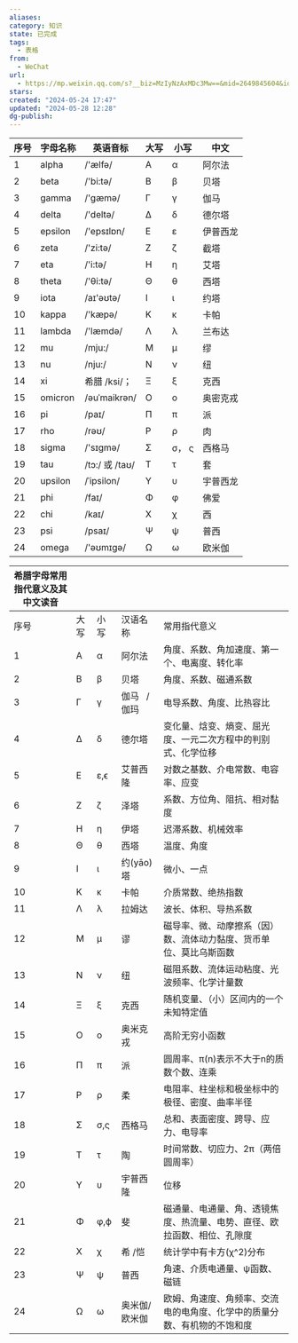 ```yaml
---
aliases: 
category: 知识
state: 已完成
tags:
  - 表格
from:
  - WeChat
url:
  - https://mp.weixin.qq.com/s?__biz=MzIyNzAxMDc3Mw==&mid=2649845604&idx=4&sn=b3c866a95ebf7dc120df4697f9703ea1&chksm=f0627edec715f7c87bfdb422c48fa06b9395823f00315e360640c27781e7d95721ee22599078&scene=27
stars: 
created: "2024-05-24 17:47"
updated: "2024-05-28 12:28"
dg-publish: 
---
```



| 序号          | 字母名称    | 英语音标          | 大写  | 小写   | 中文   |
| ----------- | ------- | ------------- | --- | ---- | ---- |
| 1           | alpha   | /'ælfə/       | Α   | α    | 阿尔法  |
| 2           | beta    | /'bi:tə/      | Β   | β    | 贝塔   |
| 3           | gamma   | /'gæmə/       | Γ   | γ    | 伽马   |
| 4           | delta   | /'deltə/      | Δ   | δ    | 德尔塔  |
| 5           | epsilon | /'epsɪlɒn/    | Ε   | ε    | 伊普西龙 |
| 6           | zeta    | /'zi:tə/      | Ζ   | ζ    | 截塔   |
| 7           | eta     | /'i:tə/       | Η   | η    | 艾塔   |
| 8           | theta   | /'θi:tə/      | Θ   | θ    | 西塔   |
| 9           | iota    | /aɪ'əʊtə/     | Ι   | ι    | 约塔   |
| 10          | kappa   | /'kæpə/       | Κ   | κ    | 卡帕   |
| 11          | lambda  | /'læmdə/      | Λ   | λ    | 兰布达  |
| 12          | mu      | /mju:/        | Μ   | μ    | 缪    |
| 13          | nu      | /nju:/        | Ν   | ν    | 纽    |
| 14          | xi      | 希腊 /ksi/；     | Ξ   | ξ    | 克西   |
| 15          | omicron | /əuˈmaikrən/  | Ο   | ο    | 奥密克戎 |
| 16          | pi      | /paɪ/         | Π   | π    | 派    |
| 17          | rho     | /rəʊ/         | Ρ   | ρ    | 肉    |
| 18          | sigma   | /'sɪɡmə/      | Σ   | σ， ς | 西格马  |
| 19          | tau     | /tɔ:/ 或 /taʊ/ | Τ   | τ    | 套    |
| 20          | upsilon | /ˈipsilon/    | Υ   | υ    | 宇普西龙 |
| 21          | phi     | /faɪ/         | Φ   | φ    | 佛爱   |
| 22          | chi     | /kaɪ/         | Χ   | χ    | 西    |
| 23          | psi     | /psaɪ/        | Ψ   | ψ    | 普西   |
| 24          | omega   | /'əʊmɪɡə/     | Ω   | ω    | 欧米伽  |

| 希腊字母常用指代意义及其中文读音 |     |     |          |                                      |
| ---------------- | --- | --- | -------- | ------------------------------------ |
| 序号               | 大写  | 小写  | 汉语名称     | 常用指代意义                               |
| 1                | Α   | α   | 阿尔法      | 角度、系数、角加速度、第一个、电离度、转化率               |
| 2                | Β   | β   | 贝塔       | 角度、系数、磁通系数                           |
| 3                | Γ   | γ   | 伽马   /伽玛 | 电导系数、角度、比热容比                         |
| 4                | Δ   | δ   | 德尔塔      | 变化量、焓变、熵变、屈光度、一元二次方程中的判别式、化学位移       |
| 5                | Ε   | ε,ϵ | 艾普西隆     | 对数之基数、介电常数、电容率、应变                    |
| 6                | Ζ   | ζ   | 泽塔       | 系数、方位角、阻抗、相对黏度                       |
| 7                | Η   | η   | 伊塔       | 迟滞系数、机械效率                            |
| 8                | Θ   | θ   | 西塔       | 温度、角度                                |
| 9                | Ι   | ι   | 约(yāo)塔  | 微小、一点                                |
| 10               | Κ   | κ   | 卡帕       | 介质常数、绝热指数                            |
| 11               | Λ   | λ   | 拉姆达      | 波长、体积、导热系数                           |
| 12               | Μ   | μ   | 谬        | 磁导率、微、动摩擦系（因）数、流体动力黏度、货币单位、莫比乌斯函数    |
| 13               | Ν   | ν   | 纽        | 磁阻系数、流体运动粘度、光波频率、化学计量数               |
| 14               | Ξ   | ξ   | 克西       | 随机变量、（小）区间内的一个未知特定值                  |
| 15               | Ο   | ο   | 奥米克戎     | 高阶无穷小函数                              |
| 16               | Π   | π   | 派        | 圆周率、π(n)表示不大于n的质数个数、连乘               |
| 17               | Ρ   | ρ   | 柔        | 电阻率、柱坐标和极坐标中的极径、密度、曲率半径              |
| 18               | Σ   | σ,ς | 西格马      | 总和、表面密度、跨导、应力、电导率                    |
| 19               | Τ   | τ   | 陶        | 时间常数、切应力、2π（两倍圆周率）                   |
| 20               | Υ   | υ   | 宇普西隆     | 位移                                   |
| 21               | Φ   | φ,ϕ | 斐        | 磁通量、电通量、角、透镜焦度、热流量、电势、直径、欧拉函数、相位、孔隙度 |
| 22               | Χ   | χ   | 希 /恺     | 统计学中有卡方(χ^2)分布                       |
| 23               | Ψ   | ψ   | 普西       | 角速、介质电通量、ψ函数、磁链                      |
| 24               | Ω   | ω   | 奥米伽/欧米伽  | 欧姆、角速度、角频率、交流电的电角度、化学中的质量分数、有机物的不饱和度 |